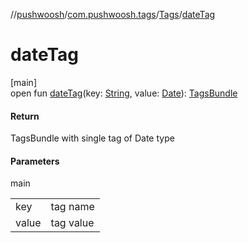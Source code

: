 //[pushwoosh](../../../index.md)/[com.pushwoosh.tags](../index.md)/[Tags](index.md)/[dateTag](date-tag.md)

# dateTag

[main]\
open fun [dateTag](date-tag.md)(key: [String](https://developer.android.com/reference/kotlin/java/lang/String.html), value: [Date](https://developer.android.com/reference/kotlin/java/util/Date.html)): [TagsBundle](../-tags-bundle/index.md)

#### Return

TagsBundle with single tag of Date type

#### Parameters

main

| | |
|---|---|
| key | tag name |
| value | tag value |
